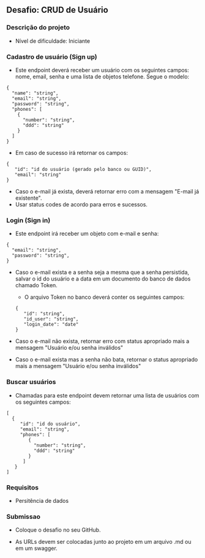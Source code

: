 ## Desafio: CRUD de Usuário

### Descrição do projeto

- Nível de dificuldade: Iniciante

### Cadastro de usuário (Sign up)

 - Este endpoint deverá receber um usuário com os seguintes campos: nome, email, senha e uma lista de objetos telefone. Segue o modelo:

```
{
  "name": "string",
  "email": "string",
  "password": "string",
  "phones": [
    {
      "number": "string",
      "ddd": "string"
    }
  ]
}
```

 - Em caso de sucesso irá retornar os campos:

```
{
   "id": "id do usuário (gerado pelo banco ou GUID)",
   "email": "string"
}
```

 - Caso o e-mail já exista, deverá retornar erro com a mensagem "E-mail já existente".
 - Usar status codes de acordo para erros e sucessos.

### Login (Sign in)

 - Este endpoint irá receber um objeto com e-mail e senha:
 ```
{
   "email": "string",
   "password": "string",
}
```

 - Caso o e-mail exista e a senha seja a mesma que a senha persistida, salvar o id do usuário e a data em um documento do banco de dados chamado Token.
 	- O arquivo Token no banco deverá conter os seguintes campos:
	```
	{
	   "id": "string",
	   "id_user": "string",
	   "login_date": "date"
	}
	```

 - Caso o e-mail não exista, retornar erro com status apropriado mais a mensagem "Usuário e/ou senha inválidos"

 - Caso o e-mail exista mas a senha não bata, retornar o status apropriado mais a mensagem "Usuário e/ou senha inválidos"

 

### Buscar usuários

 - Chamadas para este endpoint devem retornar uma lista de usuários com os seguintes campos:
 ```
 [
   {
      "id": "id do usuário",
      "email": "string",
      "phones": [
      	 {
	       "number": "string",
	       "ddd": "string"
	     }
	   ]
    } 
 ]
```

### Requisitos

 - Persitência de dados

### Submissao

 - Coloque o desafio no seu GitHub.

 - As URLs devem ser colocadas junto ao projeto em um arquivo .md ou em um swagger.
